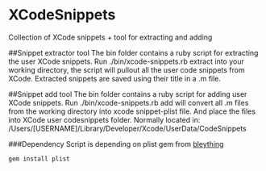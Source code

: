 XCodeSnippets
=============

Collection of XCode snippets + tool for extracting and adding

##Snippet extractor tool
The bin folder contains a ruby script for extracting the user XCode snippets. Run ./bin/xcode-snippets.rb extract into your working directory, the script will pullout all the user code snippets from XCode. Extracted snippets are saved using their title in a .m file.

##Snippet add tool
The bin folder contains a ruby script for adding user XCode snippets. Run ./bin/xcode-snippets.rb add will convert all .m files from the working directory into xcode snippet-plist file. And place the files into XCode user codesnippets folder. Normally located in: /Users/[USERNAME]/Library/Developer/Xcode/UserData/CodeSnippets

###Dependency
Script is depending on plist gem from [bleything](https://github.com/bleything/plist)  

    gem install plist
